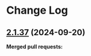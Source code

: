 # Change Log

## [2.1.37](https://github.com/networknt/openapi-petstore/tree/2.1.37) (2024-09-20)


**Merged pull requests:**
